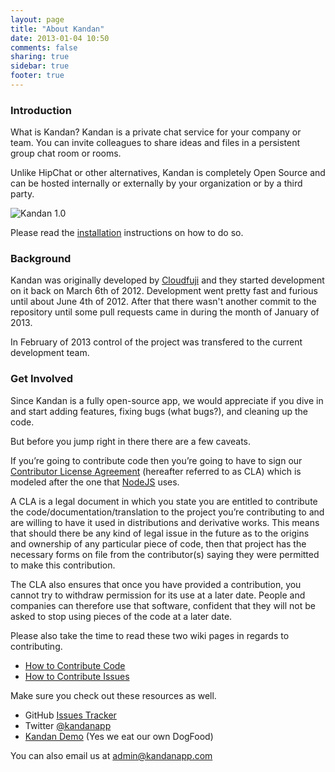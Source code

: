 ```yaml
---
layout: page
title: "About Kandan"
date: 2013-01-04 10:50
comments: false
sharing: true
sidebar: true
footer: true
---
```

### Introduction
What is Kandan? Kandan is a private chat service for your company or team. You can invite colleagues to share ideas and files in a persistent group chat room or rooms.

Unlike HipChat or other alternatives, Kandan is completely Open Source and can be hosted internally or externally by your organization or by a third party. 

![Kandan 1.0](https://raw.github.com/kandanapp/kandan/resources/kandan_1.0.png)

Please read the [installation](https://github.com/kandanapp/kandan/wiki/Installation) instructions on how to do so.

### Background
Kandan was originally developed by [Cloudfuji](http://cloudfuji.com/) and they started development on it back on March 6th of 2012. Development went pretty fast and furious until about June 4th of 2012. After that there wasn't another commit to the repository until some pull requests came in during the month of January of 2013.

In February of 2013 control of the project was transfered to the current development team.

### Get Involved
Since Kandan is a fully open-source app, we would appreciate if you dive in and start adding features, fixing bugs (what bugs?), and cleaning up the code.

But before you jump right in there there are a few caveats.

If you’re going to contribute code then you’re going to have to sign our [Contributor License Agreement](http://www.clahub.com/agreements/kandanapp/kandan) (hereafter referred to as CLA) which is modeled after the one that [NodeJS](http://nodejs.org/) uses.

A CLA is a legal document in which you state you are entitled to contribute the code/documentation/translation to the project you’re contributing to and are willing to have it used in distributions and derivative works. This means that should there be any kind of legal issue in the future as to the origins and ownership of any particular piece of code, then that project has the necessary forms on file from the contributor(s) saying they were permitted to make this contribution.

The CLA also ensures that once you have provided a contribution, you cannot try to withdraw permission for its use at a later date. People and companies can therefore use that software, confident that they will not be asked to stop using pieces of the code at a later date.

Please also take the time to read these two wiki pages in regards to contributing.

* [How to Contribute Code](https://github.com/kandanapp/kandan/wiki/How-to-Contribute-Code)
* [How to Contribute Issues](https://github.com/kandanapp/kandan/wiki/How-to-Contribute-Issues)

Make sure you check out these resources as well.

* GitHub [Issues Tracker](https://github.com/kandanapp/kandan/issues)
* Twitter [@kandanapp](https://twitter.com/kandanapp)
* [Kandan Demo](http://kandan-demo.kandanapp.com/) (Yes we eat our own DogFood)

You can also email us at admin@kandanapp.com
